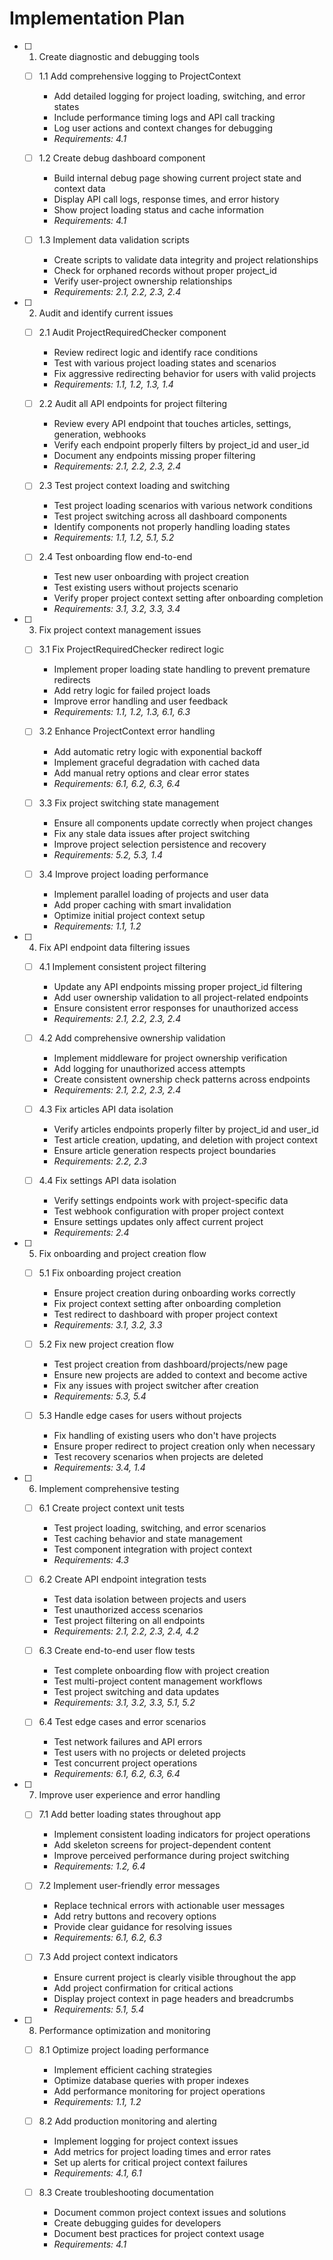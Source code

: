 # Implementation Plan

- [ ] 1. Create diagnostic and debugging tools
  - [ ] 1.1 Add comprehensive logging to ProjectContext
    - Add detailed logging for project loading, switching, and error states
    - Include performance timing logs and API call tracking
    - Log user actions and context changes for debugging
    - _Requirements: 4.1_

  - [ ] 1.2 Create debug dashboard component
    - Build internal debug page showing current project state and context data
    - Display API call logs, response times, and error history
    - Show project loading status and cache information
    - _Requirements: 4.1_

  - [ ] 1.3 Implement data validation scripts
    - Create scripts to validate data integrity and project relationships
    - Check for orphaned records without proper project_id
    - Verify user-project ownership relationships
    - _Requirements: 2.1, 2.2, 2.3, 2.4_

- [ ] 2. Audit and identify current issues
  - [ ] 2.1 Audit ProjectRequiredChecker component
    - Review redirect logic and identify race conditions
    - Test with various project loading states and scenarios
    - Fix aggressive redirecting behavior for users with valid projects
    - _Requirements: 1.1, 1.2, 1.3, 1.4_

  - [ ] 2.2 Audit all API endpoints for project filtering
    - Review every API endpoint that touches articles, settings, generation, webhooks
    - Verify each endpoint properly filters by project_id and user_id
    - Document any endpoints missing proper filtering
    - _Requirements: 2.1, 2.2, 2.3, 2.4_

  - [ ] 2.3 Test project context loading and switching
    - Test project loading scenarios with various network conditions
    - Test project switching across all dashboard components
    - Identify components not properly handling loading states
    - _Requirements: 1.1, 1.2, 5.1, 5.2_

  - [ ] 2.4 Test onboarding flow end-to-end
    - Test new user onboarding with project creation
    - Test existing users without projects scenario
    - Verify proper project context setting after onboarding completion
    - _Requirements: 3.1, 3.2, 3.3, 3.4_

- [ ] 3. Fix project context management issues
  - [ ] 3.1 Fix ProjectRequiredChecker redirect logic
    - Implement proper loading state handling to prevent premature redirects
    - Add retry logic for failed project loads
    - Improve error handling and user feedback
    - _Requirements: 1.1, 1.2, 1.3, 6.1, 6.3_

  - [ ] 3.2 Enhance ProjectContext error handling
    - Add automatic retry logic with exponential backoff
    - Implement graceful degradation with cached data
    - Add manual retry options and clear error states
    - _Requirements: 6.1, 6.2, 6.3, 6.4_

  - [ ] 3.3 Fix project switching state management
    - Ensure all components update correctly when project changes
    - Fix any stale data issues after project switching
    - Improve project selection persistence and recovery
    - _Requirements: 5.2, 5.3, 1.4_

  - [ ] 3.4 Improve project loading performance
    - Implement parallel loading of projects and user data
    - Add proper caching with smart invalidation
    - Optimize initial project context setup
    - _Requirements: 1.1, 1.2_

- [ ] 4. Fix API endpoint data filtering issues
  - [ ] 4.1 Implement consistent project filtering
    - Update any API endpoints missing proper project_id filtering
    - Add user ownership validation to all project-related endpoints
    - Ensure consistent error responses for unauthorized access
    - _Requirements: 2.1, 2.2, 2.3, 2.4_

  - [ ] 4.2 Add comprehensive ownership validation
    - Implement middleware for project ownership verification
    - Add logging for unauthorized access attempts
    - Create consistent ownership check patterns across endpoints
    - _Requirements: 2.1, 2.2, 2.3, 2.4_

  - [ ] 4.3 Fix articles API data isolation
    - Verify articles endpoints properly filter by project_id and user_id
    - Test article creation, updating, and deletion with project context
    - Ensure article generation respects project boundaries
    - _Requirements: 2.2, 2.3_

  - [ ] 4.4 Fix settings API data isolation
    - Verify settings endpoints work with project-specific data
    - Test webhook configuration with proper project context
    - Ensure settings updates only affect current project
    - _Requirements: 2.4_

- [ ] 5. Fix onboarding and project creation flow
  - [ ] 5.1 Fix onboarding project creation
    - Ensure project creation during onboarding works correctly
    - Fix project context setting after onboarding completion
    - Test redirect to dashboard with proper project context
    - _Requirements: 3.1, 3.2, 3.3_

  - [ ] 5.2 Fix new project creation flow
    - Test project creation from dashboard/projects/new page
    - Ensure new projects are added to context and become active
    - Fix any issues with project switcher after creation
    - _Requirements: 5.3, 5.4_

  - [ ] 5.3 Handle edge cases for users without projects
    - Fix handling of existing users who don't have projects
    - Ensure proper redirect to project creation only when necessary
    - Test recovery scenarios when projects are deleted
    - _Requirements: 3.4, 1.4_

- [ ] 6. Implement comprehensive testing
  - [ ] 6.1 Create project context unit tests
    - Test project loading, switching, and error scenarios
    - Test caching behavior and state management
    - Test component integration with project context
    - _Requirements: 4.3_

  - [ ] 6.2 Create API endpoint integration tests
    - Test data isolation between projects and users
    - Test unauthorized access scenarios
    - Test project filtering on all endpoints
    - _Requirements: 2.1, 2.2, 2.3, 2.4, 4.2_

  - [ ] 6.3 Create end-to-end user flow tests
    - Test complete onboarding flow with project creation
    - Test multi-project content management workflows
    - Test project switching and data updates
    - _Requirements: 3.1, 3.2, 3.3, 5.1, 5.2_

  - [ ] 6.4 Test edge cases and error scenarios
    - Test network failures and API errors
    - Test users with no projects or deleted projects
    - Test concurrent project operations
    - _Requirements: 6.1, 6.2, 6.3, 6.4_

- [ ] 7. Improve user experience and error handling
  - [ ] 7.1 Add better loading states throughout app
    - Implement consistent loading indicators for project operations
    - Add skeleton screens for project-dependent content
    - Improve perceived performance during project switching
    - _Requirements: 1.2, 6.4_

  - [ ] 7.2 Implement user-friendly error messages
    - Replace technical errors with actionable user messages
    - Add retry buttons and recovery options
    - Provide clear guidance for resolving issues
    - _Requirements: 6.1, 6.2, 6.3_

  - [ ] 7.3 Add project context indicators
    - Ensure current project is clearly visible throughout the app
    - Add project confirmation for critical actions
    - Display project context in page headers and breadcrumbs
    - _Requirements: 5.1, 5.4_

- [ ] 8. Performance optimization and monitoring
  - [ ] 8.1 Optimize project loading performance
    - Implement efficient caching strategies
    - Optimize database queries with proper indexes
    - Add performance monitoring for project operations
    - _Requirements: 1.1, 1.2_

  - [ ] 8.2 Add production monitoring and alerting
    - Implement logging for project context issues
    - Add metrics for project loading times and error rates
    - Set up alerts for critical project context failures
    - _Requirements: 4.1, 6.1_

  - [ ] 8.3 Create troubleshooting documentation
    - Document common project context issues and solutions
    - Create debugging guides for developers
    - Document best practices for project context usage
    - _Requirements: 4.1_